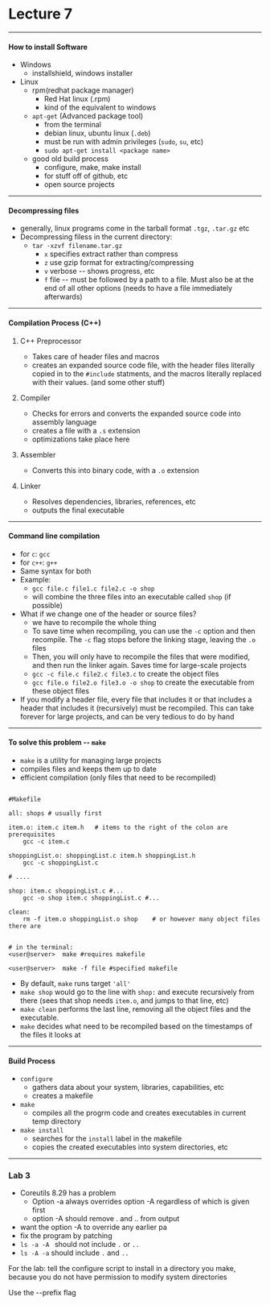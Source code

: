 <h1>Lecture 7</h1>

---

<h4>How to install Software</h4>

  * Windows
      - installshield, windows installer
  * Linux
      - rpm(redhat package manager)
          + Red Hat linux (.rpm)
          + kind of the equivalent to windows
      - `apt-get` (Advanced package tool)
          + from the terminal
          + debian linux, ubuntu linux (`.deb`)
          + must be run with admin privileges (`sudo`, `su`, etc)
          + `sudo apt-get install <package name>` 
      - good old build process
          + configure, make, make install
          + for stuff off of github, etc
          + open source projects

---

<h4>Decompressing files</h4>

  * generally, linux programs come in the tarball format `.tgz`, `.tar.gz` etc 
  * Decompressing filess in the current directory:
      - `tar -xzvf filename.tar.gz` 
          + `x` specifies extract rather than compress
          + `z` use gzip format for extracting/compressing
          + `v` verbose -- shows progress, etc
          + `f` file -- must be followed by a path to a file. Must also be at the end of all other options (needs to have a file immediately afterwards)

---

<h4>Compilation Process (C++)</h4>

  1. C++ Preprocessor
     - Takes care of header files and macros
     - creates an expanded source code file, with the header files literally copied in to the `#include` statments, and the macros literally replaced with their values. (and some other stuff)

  2. Compiler
     - Checks for errors and converts the expanded source code into assembly language
     - creates a file with a `.s` extension
     - optimizations take place here

  3. Assembler
     - Converts this into binary code, with a `.o` extension 

  4. Linker
     - Resolves dependencies, libraries, references, etc
     - outputs the final executable

---

<h4>Command line compilation</h4>

  * for `c`: `gcc` 
  * for `c++`: `g++` 
  * Same syntax for both
  * Example:
      - `gcc file.c file1.c file2.c -o shop` 
      - will combine the three files into an executable called `shop` (if possible) 
  * What if we change one of the header or source files?
      - we have to recompile the whole thing
      - To save time when recompiling, you can use the `-c` option and then recompile. The `-c` flag stops before the linking stage, leaving the `.o` files
      - Then, you will only have to recompile the files that were modified, and then run the linker again. Saves time for large-scale projects
      - `gcc -c file.c file2.c file3.c` to create the object files
      - `gcc file.o file2.o file3.o -o shop` to create the executable from these object files
  * If you modify a header file, every file that includes it or that includes a header that includes it (recursively) must be recompiled. This can take forever for large projects, and can be very tedious to do by hand

---

<h4>To solve this problem -- <code>make</code></h4>

  * `make` is a utility for managing large projects
  * compiles files and keeps them up to date
  * efficient compilation (only files that need to be recompiled)

```make

#Makefile

all: shops # usually first

item.o: item.c item.h   # items to the right of the colon are prerequisites
    gcc -c item.c

shoppingList.o: shoppingList.c item.h shoppingList.h
    gcc -c shoppingList.c

# ....

shop: item.c shoppingList.c #...
    gcc -o shop item.c shoppingList.c #...

clean:
    rm -f item.o shoppingList.o shop    # or however many object files there are

```


```shell

# in the terminal:
<user@server>  make #requires makefile

<user@server>  make -f file #specified makefile

```

  * By default, `make` runs target `'all'`
  * `make shop` would go to the line with `shop:` and execute recursively from there (sees that shop needs `item.o`, and jumps to that line, etc)
  * `make clean` performs the last line, removing all the object files and the executable.
  * `make` decides what need to be recompiled based on the timestamps of the files it looks at

---

<h4>Build Process</h4>

  * `configure`
      - gathers data about your system, libraries, capabilities, etc
      - creates a makefile
  * `make`
      - compiles all the progrm code and creates executables in current temp directory
  * `make install` 
      - searches for the `install` label in the makefile
      - copies the created executables into system directories, etc

---

<h3>Lab 3</h3>

  * Coreutils 8.29 has a problem
      - Option -a always overrides option -A regardless of which is given first
      - option -A should remove . and .. from output
  * want the option -A to override any earlier pa
  * fix the program by patching
  * `ls -a -A ` should not include `.` or `..` 
  * `ls -A -a` should include `.` and `..` 

For the lab: tell the configure script to install in a directory you make, because you do not have permission to modify system directories

Use the --prefix flag